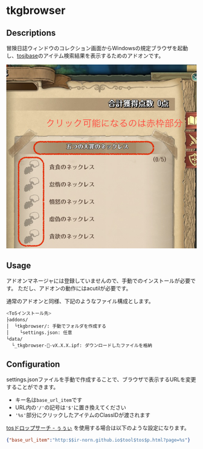 # tkgbrowser

## Descriptions

冒険日誌ウィンドウのコレクション画面からWindowsの規定ブラウザを起動し、[tosjbase](https://tos-jp.neet.tv/)のアイテム検索結果を表示するためのアドオンです。

![tkgbroserimage](./tkgbrowser_image.png "イメージ")

## Usage

アドオンマネージャには登録していませんので、手動でのインストールが必要です。
ただし、アドオンの動作にはacutilが必要です。

通常のアドオンと同様、下記のようなファイル構成とします。

```bash
<ToSインストール先>
├addons/
│  └tkgbrowser/: 手動でフォルダを作成する
│    └settings.json: 任意
└data/
  └_tkgbrowser-🦎-vX.X.X.ipf: ダウンロードしたファイルを格納
```

## Configuration

settings.jsonファイルを手動で作成することで、ブラウザで表示するURLを変更することができます。

* キー名は`base_url_item`です
* URL内の`'/'`の記号は`'$'`に置き換えてください
* `'%s'`部分にクリックしたアイテムのClassIDが渡されます

[tosドロップサーチ \- ぅぅぃ](http://ir-norn.github.io/tool/tos/p.html) を使用する場合は以下のような設定になります。
```json
{"base_url_item":"http:$$ir-norn.github.io$tool$tos$p.html?page=%s"}
```
